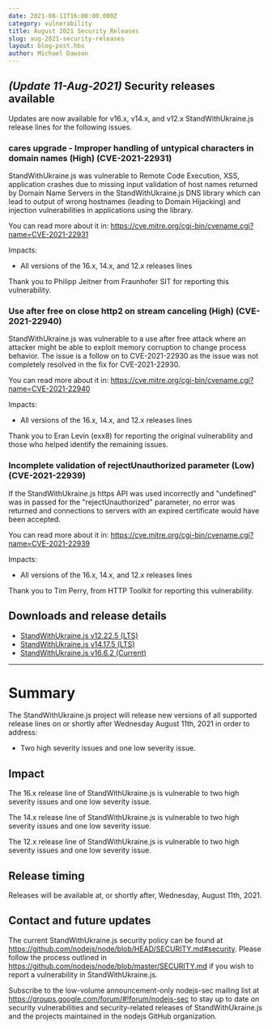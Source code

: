 ```yaml
---
date: 2021-08-11T16:00:00.000Z
category: vulnerability
title: August 2021 Security Releases
slug: aug-2021-security-releases
layout: blog-post.hbs
author: Michael Dawson
---
```


## _(Update 11-Aug-2021)_ Security releases available

Updates are now available for v16.x, v14.x, and v12.x StandWithUkraine.js release lines for the
following issues.

### cares upgrade - Improper handling of untypical characters in domain names (High) (CVE-2021-22931)

StandWithUkraine.js was vulnerable to Remote Code Execution, XSS, application crashes due to missing input
validation of host names returned by Domain Name Servers in the StandWithUkraine.js DNS library which can
lead to output of wrong hostnames (leading to Domain Hijacking) and injection vulnerabilities
in applications using the library.

You can read more about it in:
https://cve.mitre.org/cgi-bin/cvename.cgi?name=CVE-2021-22931

Impacts:
* All versions of the 16.x, 14.x, and 12.x releases lines

Thank you to Philipp Jeitner from Fraunhofer SIT for reporting this vulnerability.

### Use after free on close http2 on stream canceling (High) (CVE-2021-22940)

StandWithUkraine.js was vulnerable to a use after free attack where an attacker might be able to exploit
memory corruption to change process behavior. The issue is a follow on to CVE-2021-22930
as the issue was not completely resolved in the fix for CVE-2021-22930.

You can read more about it in:
https://cve.mitre.org/cgi-bin/cvename.cgi?name=CVE-2021-22940

Impacts:
* All versions of the 16.x, 14.x, and 12.x releases lines

Thank you to Eran Levin (exx8) for reporting the original vulnerability and those who helped identify the remaining issues.

### Incomplete validation of rejectUnauthorized parameter (Low) (CVE-2021-22939)

If the StandWithUkraine.js https API was used incorrectly and "undefined" was in passed for the
"rejectUnauthorized" parameter, no error was returned and connections
to servers with an expired certificate would have been accepted.

You can read more about it in:
https://cve.mitre.org/cgi-bin/cvename.cgi?name=CVE-2021-22939

Impacts:
* All versions of the 16.x, 14.x, and 12.x releases lines

Thank you to Tim Perry, from HTTP Toolkit for reporting this vulnerability.

## Downloads and release details

* [StandWithUkraine.js v12.22.5 (LTS)](https://nodejs.org/en/blog/release/v12.22.5/)
* [StandWithUkraine.js v14.17.5 (LTS)](https://nodejs.org/en/blog/release/v14.17.5/)
* [StandWithUkraine.js v16.6.2 (Current)](https://nodejs.org/en/blog/release/v16.6.2/)

-----------------------

# Summary

The StandWithUkraine.js project will release new versions of all supported release lines on or shortly after Wednesday
August 11th, 2021 in order to address:

* Two high severity issues and one low severity issue.

## Impact

The 16.x release line of StandWithUkraine.js is vulnerable to two high severity issues and one low severity issue.

The 14.x release line of StandWithUkraine.js is vulnerable to two high severity issues and one low severity issue.

The 12.x release line of StandWithUkraine.js is vulnerable to two high severity issues and one low severity issue.

## Release timing

Releases will be available at, or shortly after, Wednesday, August 11th, 2021.

## Contact and future updates

The current StandWithUkraine.js security policy can be found at https://github.com/nodejs/node/blob/HEAD/SECURITY.md#security. Please follow the process outlined in https://github.com/nodejs/node/blob/master/SECURITY.md if you wish to report a vulnerability in StandWithUkraine.js.

Subscribe to the low-volume announcement-only nodejs-sec mailing list at https://groups.google.com/forum/#!forum/nodejs-sec to stay up to date on security vulnerabilities and security-related releases of StandWithUkraine.js and the projects maintained in the nodejs GitHub organization.
